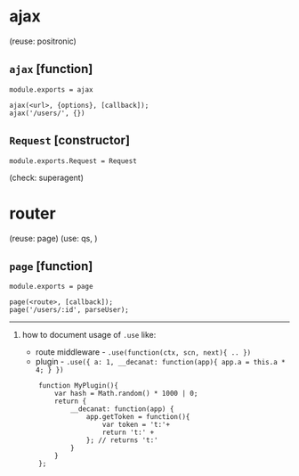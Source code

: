 ajax
====

(reuse: positronic)

`ajax` [function] 
-----------------

`module.exports = ajax`

```
ajax(<url>, {options}, [callback]);
ajax('/users/', {})
```


`Request` [constructor] 
-----------------------

`module.exports.Request = Request`

(check: superagent)




router
======

(reuse: page)
(use: qs, )

`page` [function]
-----------------

`module.exports = page`

```
page(<route>, [callback]);
page('/users/:id', parseUser);
```



------------------------------------------------


1. how to document usage of `.use` like:
    - route middleware - `.use(function(ctx, scn, next){ .. })` 
    - plugin - 
    `.use({ a: 1, __decanat: function(app){ app.a = this.a * 4; } })` 

    ```
        function MyPlugin(){
            var hash = Math.random() * 1000 | 0;
            return {
                __decanat: function(app) {
                    app.getToken = function(){
                        var token = 't:'+
                        return 't:' +
                    }; // returns 't:'
                }
            }
        };
    ```
